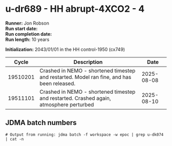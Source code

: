 # u-dr689 - HH abrupt-4XCO2 - 4

**Runner:** Jon Robson  
**Run start date:**  
**Run completion date:**   
**Run length:** 10 years  

**Initialization:** 2043/01/01 in the HH control-1950 (cx749)

| Cycle | Description | Date |
| --- | --- | --- |
| 19510201 | Crashed in NEMO - shortened timestep and restarted. Model ran fine, and has been released. | 2025-08-08 |
| 19511101 | Crashed in NEMO - shortened timestep and restarted. Crashed again, atmosphere perturbed | 2025-08-10 |


## JDMA batch numbers
```
# Output from running: jdma batch -f workspace -w epoc | grep u-dk074 | cat -n


```
